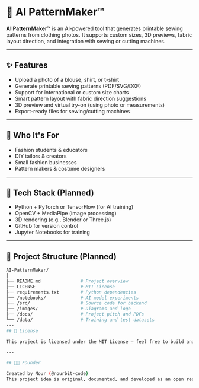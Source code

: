 # 🧵 AI PatternMaker™

**AI PatternMaker™** is an AI-powered tool that generates printable sewing patterns from clothing photos. It supports custom sizes, 3D previews, fabric layout direction, and integration with sewing or cutting machines.

---

## ✨ Features

- Upload a photo of a blouse, shirt, or t-shirt
- Generate printable sewing patterns (PDF/SVG/DXF)
- Support for international or custom size charts
- Smart pattern layout with fabric direction suggestions
- 3D preview and virtual try-on (using photo or measurements)
- Export-ready files for sewing/cutting machines

---

## 🎯 Who It's For

- Fashion students & educators
- DIY tailors & creators
- Small fashion businesses
- Pattern makers & costume designers

---

## 🧠 Tech Stack (Planned)

- Python + PyTorch or TensorFlow (for AI training)
- OpenCV + MediaPipe (image processing)
- 3D rendering (e.g., Blender or Three.js)
- GitHub for version control
- Jupyter Notebooks for training

---

## 📁 Project Structure (Planned)

```bash
AI-PatternMaker/
│
├── README.md               # Project overview
├── LICENSE                 # MIT License
├── requirements.txt        # Python dependencies
├── /notebooks/             # AI model experiments
├── /src/                   # Source code for backend
├── /images/                # Diagrams and logo
├── /docs/                  # Project pitch and PDFs
└── /data/                  # Training and test datasets
---
## 📝 License

This project is licensed under the MIT License — feel free to build and learn with it.

---

## 👩‍💻 Founder

Created by Nour (@nourbit-code)  
This project idea is original, documented, and developed as an open research-based tool.
